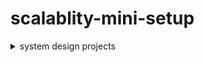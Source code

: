 # scalablity-mini-setup

<details>
  <summary>system design projects</summary> 
  <summary>DESIGN A RATE LIMITER</summary> #completed
  <summary>DESIGN CONSISTENT HASHING</summary>
  <summary>DESIGN A KEY-VALUE STORE</summary>
  <summary>DESIGN A UNIQUE ID GENERATOR IN
 DISTRIBUTED SYSTEMS </summary>
  <summary>DESIGN A URL SHORTENER</summary>
  <summary>DESIGN A WEB CRAWLER</summary>
  <summary>DESIGN A NOTIFICATION SYSTEM</summary>
  <summary>DESIGN A NEWS FEED SYSTEM</summary>
  <summary>DESIGN A CHAT SYSTEM</summary>
  <summary>DESIGN A SEARCH AUTOCOMPLETE
 SYSTEM</summary>
  <summary>DESIGN YOUTUBE</summary>
  <summary>DESIGN GOOGLE DRIVE</summary>
</details>
